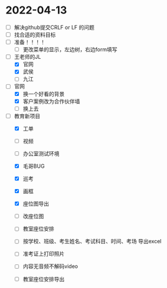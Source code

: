 # 2022-04-13
 - [ ] 解决github提交CRLF or LF 的问题
 - [ ] 找合适的资料目标
 - [ ] 准备！！！！
   - [ ] 更改菜单的显示，左边树，右边form填写
 - [ ] 王老师的JL
   - [x] 官网
   - [x] 武侯
   - [ ] 九江
 - [ ] 官网
   - [x]  换一个好看的背景
   - [x]  客户案例改为合作伙伴墙
   - [ ]  换上去
 - [ ] 教育新项目
   - [x] 工单
   - [ ] 视频
   - [ ] 办公室测试环境
   - [x] 毛哥BUG
   - [x] 巡考
   - [x] 画框
   - [x] 座位图导出
   - [ ] 改座位图
   - [ ] 教室座位安排
   - [ ] 按学校、班级、考生姓名、考试科目、时间、考场 导出excel
   - [ ] 准考证上打印照片
   
   - [ ] 内容无音频不解码video
   - [ ] 教室座位安排导出